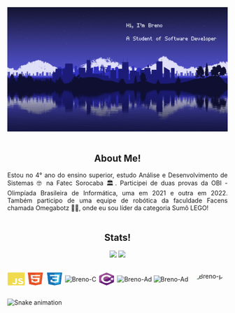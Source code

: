<div align="center">
<img alt="Coding" src="https://github.com/BrenoFerrazFerreira/BrenoFerrazFerreira/blob/main/Image/Hi,%20im%20breno.png?raw=true">
</div>
<br>
  
<h2 align="center"><b>About Me!</b></h2> 
<div align="justify">
Estou no 4° ano do ensino superior, estudo Análise e Desenvolvimento de Sistemas 🤓 na Fatec Sorocaba 🏛. Participei de duas provas da OBI - Olimpíada Brasileira de Informática, uma em 2021 e outra em 2022. Também participo de uma equipe de robótica da faculdade Facens chamada Omegabotz 🦾🤖, onde eu sou líder da categoria Sumô LEGO!
</div>
<br>

<h2 align="center"><b>Stats!</b></h2> 
<p align="center">
<img height="180em" src="https://github-readme-stats.vercel.app/api?username=BrenoFerrazFerreira&show_icons=true&theme=discord_old_blurple&include_all_commits=true&count_private=true"/>
<img src="https://github-readme-stats.vercel.app/api/top-langs/?username=BrenoFerrazFerreira&layout=compact&langs_count=7&theme=discord_old_blurple"/>
</p>
  
  <div style="display: inline_block"><br>
  <img align="center" alt="Breno-Js" height="30" width="40" src="https://raw.githubusercontent.com/devicons/devicon/master/icons/javascript/javascript-plain.svg">
  <img align="center" alt="Breno-HTML" height="30" width="40" src="https://raw.githubusercontent.com/devicons/devicon/master/icons/html5/html5-original.svg">
  <img align="center" alt="Breno-CSS" height="30" width="40" src="https://raw.githubusercontent.com/devicons/devicon/master/icons/css3/css3-original.svg">
  <img align="center" alt="Breno-C" height="30" width="40" src="https://cdn.jsdelivr.net/gh/devicons/devicon/icons/c/c-original.svg">
  <img align="center" alt="Breno-Csharp" height="30" width="40" src="https://raw.githubusercontent.com/devicons/devicon/master/icons/csharp/csharp-original.svg">
  <img align="center" alt="Breno-Ad" height="40" width="50" src="https://cdn.jsdelivr.net/gh/devicons/devicon/icons/arduino/arduino-original.svg">
  <img align="center" alt="Breno-Ad" height="40" width="50" src="https://cdn.jsdelivr.net/gh/devicons/devicon/icons/php/php-plain.svg">
  <img align="right" alt="Breno-pic" height="120" style="border-radius:50px;" src="https://icons.iconarchive.com/icons/elegantthemes/beautiful-flat-one-color/128/dev-icon.png">
</div>
  
##

![Snake animation](https://github.com/BrenoFerrazFerreira/BrenoFerrazFerreira/blob/output/github-contribution-grid-snake.svg)
